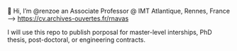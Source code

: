 👋 Hi, I’m @renzoe an Associate Professor @ IMT Atlantique, Rennes, France --> https://cv.archives-ouvertes.fr/rnavas 

I will use this repo to publish porposal for master-level interships, PhD thesis, post-doctoral, or engineering contracts.

<!---
renzoe/renzoe is a ✨ special ✨ repository because its `README.md` (this file) appears on your GitHub profile.
You can click the Preview link to take a look at your changes.
--->
